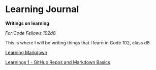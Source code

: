 # Learning Journal

**Writings on learning**

*For Code Fellows 102d8*

This is where I will be writing things that I learn in Code 102, class d8.

[Learning Markdown](https://zx37.github.io/learning-journal/)

[Learnings 1 - GitHub Repos and Markdown Basics](https://zx37.github.io/learning-journal/learnings-1)
